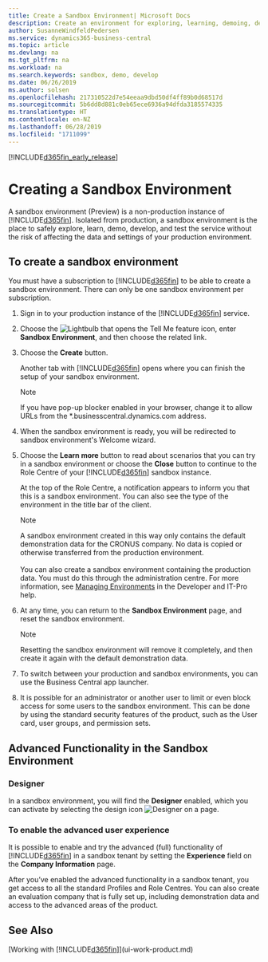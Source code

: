 ```yaml
---
title: Create a Sandbox Environment| Microsoft Docs
description: Create an environment for exploring, learning, demoing, developing, and testing.
author: SusanneWindfeldPedersen
ms.service: dynamics365-business-central
ms.topic: article
ms.devlang: na
ms.tgt_pltfrm: na
ms.workload: na
ms.search.keywords: sandbox, demo, develop
ms.date: 06/26/2019
ms.author: solsen
ms.openlocfilehash: 217310522d7e54eeaa9dbd50df4ff89b0d68517d
ms.sourcegitcommit: 5b6dd8d881c0eb65ece6936a94dfda3185574335
ms.translationtype: HT
ms.contentlocale: en-NZ
ms.lasthandoff: 06/28/2019
ms.locfileid: "1711099"
---
```

[!INCLUDE[d365fin_early_release](includes/d365fin_early_release.md.md)]

# <a name="creating-a-sandbox-environment"></a>Creating a Sandbox Environment
A sandbox environment (Preview) is a non-production instance of [!INCLUDE[d365fin](includes/d365fin_md.md)]. Isolated from production, a sandbox environment is the place to safely explore, learn, demo, develop, and test the service without the risk of affecting the data and settings of your production environment.

## <a name="to-create-a-sandbox-environment"></a>To create a sandbox environment
You must have a subscription to [!INCLUDE[d365fin](includes/d365fin_md.md)] to be able to create a sandbox environment. There can only be one sandbox environment per subscription.

1. Sign in to your production instance of the [!INCLUDE[d365fin](includes/d365fin_md.md)] service.

2. Choose the ![Lightbulb that opens the Tell Me feature](media/ui-search/search_small.png "Tell me what you want to do") icon, enter **Sandbox Environment**, and then choose the related link.
<!-- ![Sandbox Environment Setup](./media/across-sandbox/sandbox-environment-setup.png) -->
3. Choose the **Create** button.  

    Another tab with [!INCLUDE[d365fin](includes/d365fin_md.md)] opens where you can finish the setup of your sandbox environment.

    > [!NOTE]  
    >  If you have pop-up blocker enabled in your browser, change it to allow URLs from the *.businesscentral.dynamics.com address.

4. When the sandbox environment is ready, you will be redirected to sandbox environment's Welcome wizard.
<!-- ![Sandbox Welcome Wizard](./media/across-sandbox/sandbox-wizard.png) -->

5. Choose the **Learn more** button to read about scenarios that you can try in a sandbox environment or choose the **Close** button to continue to the Role Centre of your [!INCLUDE[d365fin](includes/d365fin_md.md)] sandbox instance.

    At the top of the Role Centre, a notification appears to inform you that this is a sandbox environment. You can also see the type of the environment in the title bar of the client.
    <!-- ![Sandbox RoleCenter Notification](./media/across-sandbox/sandbox-rolecenter-notification.png) -->

    > [!NOTE]
    > A sandbox environment created in this way only contains the default demonstration data for the CRONUS company. No data is copied or otherwise transferred from the production environment.<br /><br />
    > You can also create a sandbox environment containing the production data. You must do this through the administration centre. For more information, see [Managing Environments](/business-central/dev-itpro/administration/tenant-admin-center-environments) in the Developer and IT-Pro help.

6. At any time, you can return to the **Sandbox Environment** page, and reset the sandbox environment.
    > [!NOTE]  
    >  Resetting the sandbox environment will remove it completely, and then create it again with the default demonstration data.  

7. To switch between your production and sandbox environments, you can use the Business Central app launcher.
<!-- ![Sandbox Dynamics365 Menu](./media/across-sandbox/sandbox-dynamics365-menu.png) -->

8. It is possible for an administrator or another user to limit or even block access for some users to the sandbox environment. This can be done by using the standard security features of the product, such as the User card, user groups, and permission sets.

<!-- ![Sandbox Permission Sets](./media/across-sandbox/sandbox-permission-sets.png) -->

## <a name="advanced-functionality-in-the-sandbox-environment"></a>Advanced Functionality in the Sandbox Environment
### <a name="designer"></a>Designer
In a sandbox environment, you will find the **Designer** enabled, which you can activate by selecting the design icon ![Designer](./media/across-sandbox/sandbox-inclient-design-icon.png) on a page.

<!-- ![In-client Designer](./media/across-sandbox/sandbox-inclient-designer.png) -->

### <a name="to-enable-the-advanced-user-experience"></a>To enable the advanced user experience
It is possible to enable and try the advanced (full) functionality of [!INCLUDE[d365fin](includes/d365fin_md.md)] in a sandbox tenant by setting the **Experience** field on the **Company Information** page.

<!-- ![Sandbox Environment Advanced](./media/across-sandbox/sandbox-advanced.png) -->

<!-- ![Sandbox Production](./media/across-sandbox/sandbox-production.png) -->

After you’ve enabled the advanced functionality in a sandbox tenant, you get access to all the standard Profiles and Role Centres. You can also create an evaluation company that is fully set up, including demonstration data and access to the advanced areas of the product.

<!-- ![Sandbox New Company](./media/across-sandbox/sandbox-newcompany.png) -->


## <a name="see-also"></a>See Also
[Working with [!INCLUDE[d365fin](includes/d365fin_md.md)]](ui-work-product.md)  
